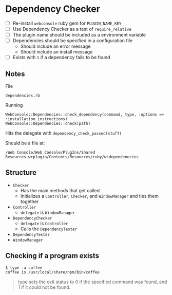 # Dependency Checker

* [ ] Re-install `webconsole` ruby gem for `PLUGIN_NAME_KEY`
* [ ] Use Dependency Checker as a test of `require_relative`
* [ ] The plugin name should be included as a environment variable
* [ ] Dependencies should be specified in a configuration file
	* Should include an error message
	* Should include an install message
* [ ] Exists with `1` if a dependency fails to be found

## Notes

File

	dependencies.rb

Running

	WebConsole::Dependencies::check_dependency(command, type, :options => :installation_instructions)
	WebConsole::Dependencies::check(path)

Hits the delegate with `dependency_check_passed(stuff)`

Should be a file at:

	/Web Console/Web Console/PlugIns/Shared Resources.wcplugin/Contents/Resources/ruby/wcdependenecies

## Structure

* `Checker`
	* Has the main methods that get called
	* Initializes a `Controller`, `Checker`, and `WindowManager` and ties them together
* `Controller`	
	* `delegate` is `WindowManager`
* `DependencyChecker`
	* `delegate` is `Controller`
	* Calls the `DependencyTester`
* `DependencyTester`
* `WindowManager`

## Checking if a program exists

	$ type -a coffee
	coffee is /usr/local/share/npm/bin/coffee

> type sets the exit status to 0 if the specified command was found, and 1 if it could not be found.